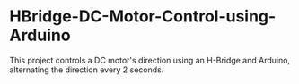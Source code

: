 # HBridge-DC-Motor-Control-using-Arduino
This project controls a DC motor's direction using an H-Bridge and Arduino, alternating the direction every 2 seconds.
